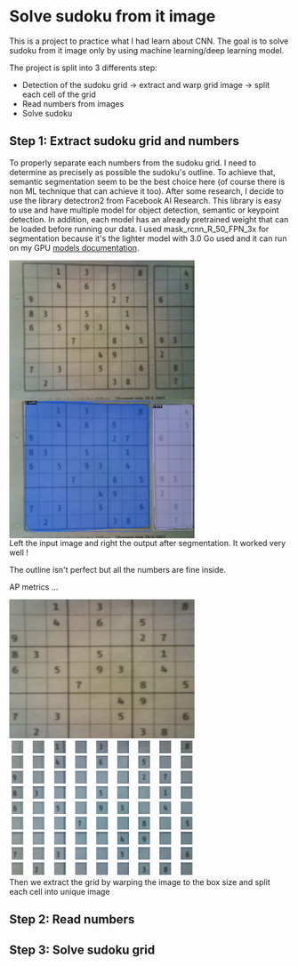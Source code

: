 # Solve sudoku from it image
This is a project to practice what I had learn about CNN.
The goal is to solve sudoku from it image only by using machine learning/deep learning model.

The project is split into 3 differents step:
- Detection of the sudoku grid -> extract and warp grid image -> split each cell of the grid
- Read numbers from images
- Solve sudoku
## Step 1: Extract sudoku grid and numbers
To properly separate each numbers from the sudoku grid. I need to determine as precisely as possible the sudoku's outline. To achieve that, semantic segmentation seem to be the best choice here (of course there is non ML technique that can achieve it too). After some research, I decide to use the library detectron2 from Facebook AI Research. This library is easy to use and have multiple model for object detection, semantic or keypoint detection. In addition, each model has an already pretrained weight that can be loaded before running our data.
I used mask_rcnn_R_50_FPN_3x for segmentation because it's the lighter model with 3.0 Go used and it can run on my GPU [models documentation](https://github.com/facebookresearch/detectron2/blob/main/MODEL_ZOO.md).

<img align="left" width="333" height="250" src="https://github.com/charlesgit670/sudoku/blob/main/result/sudoku.jpg">
<img align="left" width="333" height="250" src="https://github.com/charlesgit670/sudoku/blob/main/result/sudokuSegmentation.png">
<br clear="left"/>
Left the input image and right the output after segmentation. It worked very well !

The outline isn't perfect but all the numbers are fine inside.

AP metrics ...

<img align="left" width="333" height="250" src="https://github.com/charlesgit670/sudoku/blob/main/result/sudokuGridExtract.png">
<img align="left" width="333" height="250" src="https://github.com/charlesgit670/sudoku/blob/main/result/numbersExtract.png">
<br clear="left"/>
Then we extract the grid by warping the image to the box size and split each cell into unique image

## Step 2: Read numbers
## Step 3: Solve sudoku grid

